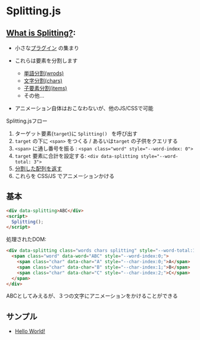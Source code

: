 # Splitting.js

## [What is Splitting?](https://splitting.js.org/guide.html#what-is-splitting):

- 小さな[プラグイン](https://splitting.js.org/guide.html#plugins) の集まり
- これらは要素を分割します

    - [単語分割(wrods)](https://splitting.js.org/guide.html#words)
    - [文字分割(chars)](https://splitting.js.org/guide.html#chars)
    - [子要素分割(items)](https://splitting.js.org/guide.html#items)
    - その他...

- アニメーション自体はおこなわないが、他のJS/CSSで可能

Splitting.jsフロー

1. ターゲット要素(`target`)に `Splitting() ` を呼び出す
2. `target` の下に `<span>` をつくる / あるいは`target` の子供をクエリする
3. `<span>` に通し番号を振る : `<span class="word" style="--word-index: 0">`
4. `target` 要素に合計を設定する: `<div data-splitting style="--word-total: 3">`
5. [分割した配列を返す](https://splitting.js.org/guide.html#returns)
6. これらを CSS/JS でアニメーションかける

## 基本

~~~html
<div data-splitting>ABC</div>
<script>
  Splitting();
</script>
~~~

処理されたDOM:

~~~html
<div data-splitting class="words chars splitting" style="--word-total:1; --char-total:3;">
  <span class="word" data-word="ABC" style="--word-index:0;">
    <span class="char" data-char="A" style="--char-index:0;">A</span>
    <span class="char" data-char="B" style="--char-index:1;">B</span>
    <span class="char" data-char="C" style="--char-index:2;">C</span>
  </span>
</div>
~~~

ABCとしてみえるが、３つの文字にアニメーションをかけることができる

## サンプル

- [Hello World!](hellowword)
